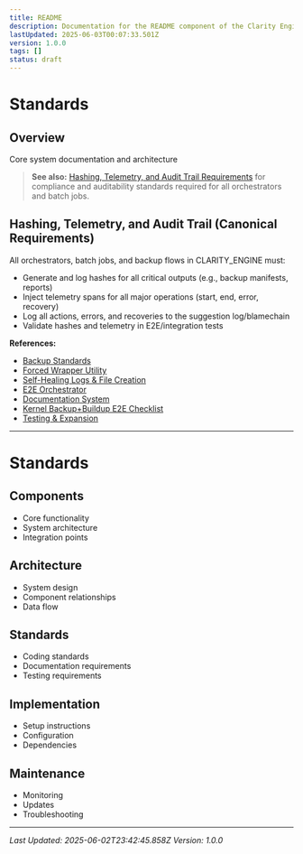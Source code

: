 ```yaml
---
title: README
description: Documentation for the README component of the Clarity Engine system.
lastUpdated: 2025-06-03T00:07:33.501Z
version: 1.0.0
tags: []
status: draft
---
```


# Standards

## Overview
Core system documentation and architecture

> **See also:** [Hashing, Telemetry, and Audit Trail Requirements](#hashing-telemetry-and-audit-trail-canonical-requirements) for compliance and auditability standards required for all orchestrators and batch jobs.

## Hashing, Telemetry, and Audit Trail (Canonical Requirements)

All orchestrators, batch jobs, and backup flows in CLARITY_ENGINE must:
- Generate and log hashes for all critical outputs (e.g., backup manifests, reports)
- Inject telemetry spans for all major operations (start, end, error, recovery)
- Log all actions, errors, and recoveries to the suggestion log/blamechain
- Validate hashes and telemetry in E2E/integration tests

**References:**
- [Backup Standards](./backup-standards.md)
- [Forced Wrapper Utility](./forced-wrapper.md)
- [Self-Healing Logs & File Creation](./self-healing-logs-and-files.md)
- [E2E Orchestrator](./e2e-orchestrator.md)
- [Documentation System](./documentation-system.md)
- [Kernel Backup+Buildup E2E Checklist](./kernel-backup-e2e-checklist.md)
- [Testing & Expansion](./testing-and-expansion.md)

---

# Standards

## Components
- Core functionality
- System architecture
- Integration points

## Architecture
- System design
- Component relationships
- Data flow

## Standards
- Coding standards
- Documentation requirements
- Testing requirements

## Implementation
- Setup instructions
- Configuration
- Dependencies

## Maintenance
- Monitoring
- Updates
- Troubleshooting

---
*Last Updated: 2025-06-02T23:42:45.858Z*
*Version: 1.0.0* 